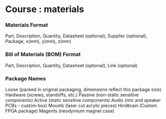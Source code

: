 # Course : materials

### Materials Format
Part, Description, Quantity, Datasheet (optional), Supplier (optional), Package, x(mm), y(mm), z(mm)

### Bill of Materials (BOM) Format
Part, Description, Quantity, Datasheet (optional), Link (optional)

### Package Names
Loose (packed in original packaging, dimensions reflect this package size)
Hardware (screws, standoffs, etc.)
Passive (non-static sensitive components)
Active (static sensitive components)
Audio (mic and speaker PCBs - custom box)
Mounts (laser cut acrylic pieces)
Hindbrain (Custom FPGA package)
Magents (neodymium magnet case)
